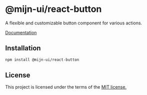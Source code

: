 
# @mijn-ui/react-button

A flexible and customizable button component for various actions.

[Documentation](https://mijn-ui.vercel.app/docs/components/button)

## Installation

```sh
npm install @mijn-ui/react-button
```

## License

This project is licensed under the terms of the [MIT license.](https://github.com/mijn-ui/mijn-ui-react/blob/main/LICENSE)
